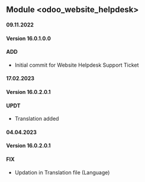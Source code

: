 ## Module <odoo_website_helpdesk>

#### 09.11.2022
#### Version 16.0.1.0.0
#### ADD
- Initial commit for Website Helpdesk Support Ticket

#### 17.02.2023
#### Version 16.0.2.0.1
#### UPDT
- Translation added

#### 04.04.2023
#### Version 16.0.2.0.1
#### FIX
- Updation in Translation file (Language)



